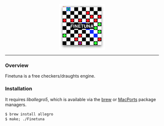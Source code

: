 <div align="center">
	<a href="#"> <img width="150px" height="150px" src="deps/screen.png"></a>
</div>

----------------------------------------------------------------

### Overview

Finetuna is a free checkers/draughts engine.

### Installation

It requires _liballegro5_, which is available via the [brew](http://brew.sh) or
[MacPorts](https://www.macports.org) package managers.

```
$ brew install allegro
$ make; ./Finetuna
```
